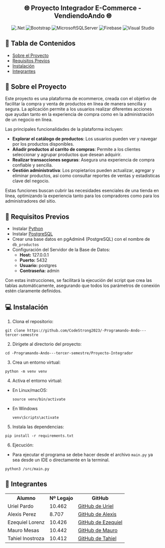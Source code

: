 <h2 align="center">🌐 Proyecto Integrador E-Commerce - VendiendoAndo 🌐</h2>


<div align="center">

  ![.Net](https://img.shields.io/badge/.NET-5C2D91?style=flat&logo=.net&logoColor=white)
  ![Bootstrap](https://img.shields.io/badge/bootstrap-%238511FA.svg?style=flat&logo=bootstrap&logoColor=white)
  ![MicrosoftSQLServer](https://img.shields.io/badge/Microsoft%20SQL%20Server-CC2927?style=flat&logo=microsoft%20sql%20server&logoColor=white)
  ![Firebase](https://img.shields.io/badge/firebase-a08021?style=flat&logo=firebase&logoColor=ffcd34)
  ![Visual Studio](https://img.shields.io/badge/Visual%20Studio-5C2D91.svg?style=flat&logo=visual-studio&logoColor=white)

</div>



## 📝 Tabla de Contenidos
- [Sobre el Proyecto](#-sobre-el-proyecto)
- [Requisitos Previos](#-requisitos-previos)
- [Instalación](#-instalación)
- [Integrantes](#-integrantes)


## 🧐 Sobre el Proyecto
Este proyecto es una plataforma de ecommerce, creada con el objetivo de facilitar la compra y venta de productos en línea de manera sencilla y segura. La aplicación permite a los usuarios realizar diferentes acciones que ayudan tanto en la experiencia de compra como en la administración de un negocio en línea.

Las principales funcionalidades de la plataforma incluyen:

- **Explorar el catálogo de productos**: Los usuarios pueden ver y navegar por los productos disponibles.
- **Añadir productos al carrito de compras**: Permite a los clientes seleccionar y agrupar productos que desean adquirir.
- **Realizar transacciones seguras**: Asegura una experiencia de compra confiable y sencilla.
- **Gestión administrativa**: Los propietarios pueden actualizar, agregar y eliminar productos, así como consultar reportes de ventas y estadísticas clave del negocio.

Estas funciones buscan cubrir las necesidades esenciales de una tienda en línea, optimizando la experiencia tanto para los compradores como para los administradores del sitio.

## 🤔 Requisitos Previos
- Instalar [Python](https://www.python.org/downloads/)
- Instalar [PostgreSQL](https://www.postgresql.org/download/)
- Crear una base datos en pgAdmin4 (PostgreSQL) con el nombre de `db_productos`
- Configuración del Servidor de la Base de Datos:
  - **Host:** 127.0.0.1
  - **Puerto:** 5432
  - **Usuario:** postgres
  - **Contraseña:** admin

Con estas instrucciones, se facilitará la ejecución del script que crea las tablas automáticamente, asegurando que todos los parámetros de conexión estén claramente definidos.

## 💻 Instalación
1. Clona el repositorio:
```
git clone https://github.com/CodeStrong2023/-Programando-Ando---tercer-semestre
```
2. Dirígete al directorio del proyecto:
```
cd -Programando-Ando---tercer-semestre/Proyecto-Integrador
```
3. Crea un entorno virtual:
```
python -m venv venv
```
4. Activa el entorno virtual:
- En Linux/macOS:
  ```
  source venv/bin/activate
  ```
- En Windows
  ```
  venv\Scripts\activate
  ```
5. Instala las dependencias:
```
pip install -r requirements.txt
```
6. Ejecución:
- Para ejecutar el programa se debe hacer desde el archivo `main.py` ya sea desde un IDE o directamente en la terminal.
```
python3 /src/main.py
```

## 👥 Integrantes
<table>
  <tr>
    <th>Alumno</th>
    <th>Nº Legajo</th>
    <th>GitHub</th>
  </tr>
  <tr>
    <td>Uriel Pardo</td>
    <td>10.462</td>
    <td><a href="https://github.com/UrielPardo" target="_blank">GitHub de Uriel</a></td>
  </tr>
  <tr>
    <td>Alexis Perez</td>
    <td>8.707</td>
    <td><a href="https://github.com/Alitoo27" target="_blank">GitHub de Alexis</a></td>
  </tr>
  <tr>
    <td>Ezequiel Lorenz</td>
    <td>10.426</td>
    <td><a href="https://github.com/ezelorenz" target="_blank">GitHub de Ezequiel</a></td>
  </tr>
  <tr>
    <td>Mauro Mesas</td>
    <td>10.442</td>
    <td><a href="https://github.com/mauromesas" target="_blank">GitHub de Mauro</a></td>
  </tr>
  <tr>
    <td>Tahiel Inostroza</td>
    <td>10.412</td>
    <td><a href="https://github.com/tahiel-14" target="_blank">GitHub de Tahiel</a></td>
  </tr>
</table>
